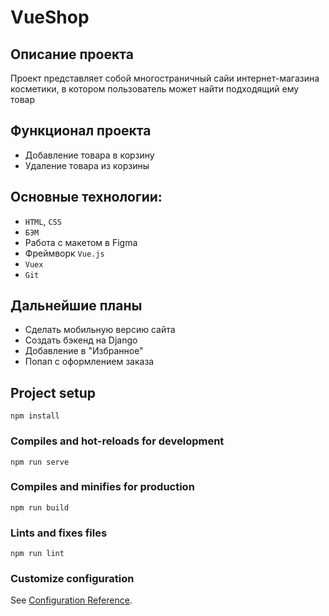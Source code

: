 # VueShop

## Описание проекта
Проект представляет собой многостраничный сайи интернет-магазина косметики, в котором пользователь может найти подходящий ему товар

## Функционал проекта
* Добавление товара в корзину
* Удаление товара из корзины

## Основные технологии:
* `HTML`, `CSS`
* `БЭМ`
* Работа с макетом в Figma
* Фреймворк `Vue.js`
* `Vuex`
* `Git`

 
## Дальнейшие планы 
* Сделать мобильную версию сайта
* Создать бэкенд на Django
* Добавление в "Избранное"
* Попап с оформлением заказа


## Project setup
```
npm install
```

### Compiles and hot-reloads for development
```
npm run serve
```

### Compiles and minifies for production
```
npm run build
```

### Lints and fixes files
```
npm run lint
```

### Customize configuration
See [Configuration Reference](https://cli.vuejs.org/config/).
